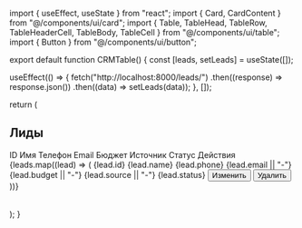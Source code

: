 import { useEffect, useState } from "react";
import { Card, CardContent } from "@/components/ui/card";
import { Table, TableHead, TableRow, TableHeaderCell, TableBody, TableCell } from "@/components/ui/table";
import { Button } from "@/components/ui/button";

export default function CRMTable() {
  const [leads, setLeads] = useState([]);

  useEffect(() => {
    fetch("http://localhost:8000/leads/")
      .then((response) => response.json())
      .then((data) => setLeads(data));
  }, []);

  return (
    <div className="container mx-auto p-4">
      <Card>
        <CardContent>
          <h2 className="text-xl font-bold mb-4">Лиды</h2>
          <Table>
            <TableHead>
              <TableRow>
                <TableHeaderCell>ID</TableHeaderCell>
                <TableHeaderCell>Имя</TableHeaderCell>
                <TableHeaderCell>Телефон</TableHeaderCell>
                <TableHeaderCell>Email</TableHeaderCell>
                <TableHeaderCell>Бюджет</TableHeaderCell>
                <TableHeaderCell>Источник</TableHeaderCell>
                <TableHeaderCell>Статус</TableHeaderCell>
                <TableHeaderCell>Действия</TableHeaderCell>
              </TableRow>
            </TableHead>
            <TableBody>
              {leads.map((lead) => (
                <TableRow key={lead.id}>
                  <TableCell>{lead.id}</TableCell>
                  <TableCell>{lead.name}</TableCell>
                  <TableCell>{lead.phone}</TableCell>
                  <TableCell>{lead.email || "-"}</TableCell>
                  <TableCell>{lead.budget || "-"}</TableCell>
                  <TableCell>{lead.source || "-"}</TableCell>
                  <TableCell>{lead.status}</TableCell>
                  <TableCell>
                    <Button variant="outline">Изменить</Button>
                    <Button variant="destructive" className="ml-2">Удалить</Button>
                  </TableCell>
                </TableRow>
              ))}
            </TableBody>
          </Table>
        </CardContent>
      </Card>
    </div>
  );
}
